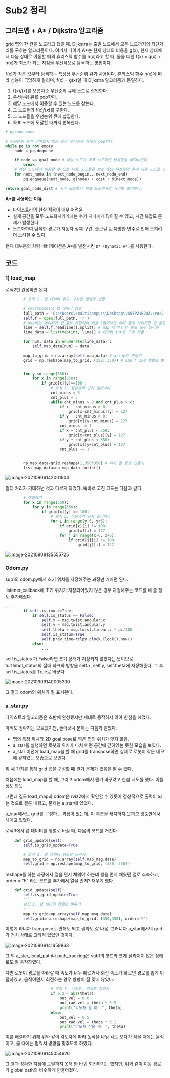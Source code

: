 # Sub2 정리



## 그리드맵 + A* / Dijkstra 알고리즘

grid 맵의 한 칸을 노드라고 했을 때, Dijkstra는 출발 노드에서 모든 노드까지의 최단거리를 구하는 알고리즘이다. 여기서 나아가 A*는 현재 상태의 비용을 g(x), 현재 상태에서 다음 상태로 이동할 때의 휴리스틱 함수를 h(x)라고 할 때, 둘을 더한 f(x) = g(x) + h(x)가 최소가 되는 지점을 우선적으로 탐색하는 방법이다.

f(x)가 작은 값부터 탐색하는 특성상 우선순위 큐가 사용된다. 휴리스틱 함수 h(x)에 따라 성능이 극명하게 갈리며, f(x) = g(x)일 때 Dijkstra 알고리즘과 동일하다.

1. f(x)*f*(*x*)를 오름차순 우선순위 큐에 노드로 삽입한다.
2. 우선순위 큐를 pop한다.
3. 해당 노드에서 이동할 수 있는 노드를 찾는다.
4. 그 노드들의 f(x)*f*(*x*)를 구한다.
5. 그 노드들을 우선순위 큐에 삽입한다.
6. 목표 노드에 도달할 때까지 반복한다.

```python
# pesudo code

# 우선순위 큐가 비어있지 않은 동안 우선순위 큐에서 pop한다.
while pq is not empty
	node = pq.dequeue
    
    if node == goal_node # 해당 노드가 목표 노드이면 반복문을 빠져나온다.
    	break
    # 해당 노드에서 이동할 수 있는 다음 노드들을 보는 동안 우선순위 큐에 다음 노드를 삽입한다.
    for next_node in (next_node_begin...next_node_end)
    	pq.enqueue(next_node, g(node) + cost + h(next_node))
        
return goal_node_dist # 시작 노드에서 목표 노드까지의 거리를 출력한다.
```



**A*를 사용하는 이유**

- 다익스트라의 현실 적용이 매우 어려움
- 실제 공간을 모두 노드화시키기에는 수가 지나치게 많아질 수 있고, 시간 복잡도 문제가 발생한다.
- 노드화하여 탐색한 경로가 자동차 정체 구간, 출근길 등 다양한 변수로 인해 오히려 더 느려질 수 있다.

현재 대부분의 차량 네비게이션은 A*를 발전시킨 `D* (Dynamic A*)`를 사용한다.





## 코드

### 1) load_map

로직2만 완성하면 된다.

```python
        # 로직 2. 맵 데이터 읽고, 2차원 행렬로 변환
        
        # smarthome1의 맵 데이터 경로
        full_path = 'C:\\Users\\multicampus\\Desktop\\S05P21B202\\ros2_smart_home\\src\\sub2\\map\\map.txt'
        self.f = open(full_path, 'r')
        # map에는 데이터가 한 줄로 저장되어 있음 (열어보면 여러 줄로 보이지만 한 줄임)
        line = self.f.readline().split() # map 데이터 한 줄로 모두 읽어옴
        line_data = list(map(int, line)) # 데이터 int로 모두 바꿈
        
        for num, data in enumerate(line_data) :
            self.map_data[num] = data

        map_to_grid = np.array(self.map_data) # array로 만들기
        grid = np.reshape(map_to_grid, (350, 350)) # 350 * 350 행렬로 변환시켜 저장


        for y in range(350):
            for x in range(350):
                if grid[x][y]==100 :
                    # 로직 3. 점유영역 근처 필터처리
                    cnt_minus = 5
                    cnt_plus = 5
                    while cnt_minus > 0 and cnt_plus > 0:
                        if x - cnt_minus > 0:
                            grid[x-cnt_minus][y] = 127
                        if y - cnt_minus > 0:
                            grid[x][y-cnt_minus] = 127
                        cnt_minus -= 1
                        if x + cnt_plus < 350:
                            grid[x+cnt_plus][y] = 127
                        if y + cnt_plus < 350:
                            grid[x][y+cnt_plus] = 127
                        cnt_plus -= 1

        
        np_map_data=grid.reshape(1,350*350) # 다시 한 줄로 만들기
        list_map_data=np_map_data.tolist()
```



![image-20210906142001904](README.assets/image-20210906142001904.png)

필터 처리가 기대하던 것과 다르게 되었다. 똑바로 고친 코드는 다음과 같다.

```python
        # 색칠하기
        for x in range(350):
            for y in range(350):
                if grid[x][y] == 100:
                    # 로직 3. 점유영역 근처 필터처리
                    for i in range(y-6, y+6):
                        if grid[x][i] != 100:
                            grid[x][i] = 127
                        for j in range(x-6, x+6):
                            if grid[j][i] != 100:
                                grid[j][i] = 127
```

![image-20210909135555725](README.assets/image-20210909135555725.png)



### Odom.py

sub1의 odom.py에서 초기 위치를 지정해주는 과정만 거치면 된다.

listener_callback에 초기 위치가 지정되어있지 않은 경우 지정해주는 코드를 네 줄 정도 추가해줬다.

```python
...
        if self.is_imu ==True:
            if self.is_status == False:
                self.x = msg.twist.angular.x
                self.y = msg.twist.angular.y
                self.theta = msg.twist.linear.z * pi/180
                self.is_status=True
                self.prev_time=rclpy.clock.Clock().now()
            else:
                ...
```

self.is_status 가 False라면 초기 상태가 지정되지 않았다는 뜻이므로 turtlebot_status의 절대 좌표와 방향을 self.x, self.y, self.theta에 저장해준다. 그 후 self.is_status를 True로 바꾼다.

![image-20210909140005300](README.assets/image-20210909140005300.png)

그 결과 odom의 위치가 잘 표시된다.



### a_star.py

다익스트라 알고리즘은 초반에 완성했지만 제대로 동작하지 않아 한참을 헤맸다.

아직도 정확히는 모르겠지만, 돌아보니 문제는 다음과 같았다.

- 맵의 특정 위치와 2D goal pose로 찍은 맵의 위치가 맞지 않음.
- a_star를 실행하면 로봇의 위치가 마치 어떤 공간에 갇혀있는 듯한 모습을 보였다.
- a_star 이전에 load_map을 할 때 grid를 transpose하면 실제로 로봇이 작은 네모에 갇혀있는 모습으로 보인다.

위 세 가지를 통해 grid 맵을 구성할 때 뭔가 문제가 있음을 알 수 있다.

처음에는 load_map을 할 때, 그리고 odom에서 뭔가 바꾸려고 한참 시도를 했다. 이틀 정도 한듯

그런데 결국 load_map과 odom은 rviz2에서 확인할 수 있듯이 정상적으로 출력이 되는 것으로 결론 내렸고, 문제는 a_star에 있었다.

a_star에서도 grid를 구성하는 과정이 있는데, 이 부분을 캐치하지 못하고 엉뚱한데서 헤매고 있었다.

로직3에서 맵 데이터를 행렬로 바꿀 때, 다음의 코드를 거친다.

```python
    def grid_update(self):
        self.is_grid_update=True
        
        # 로직 3. 맵 데이터 행렬로 바꾸기
        map_to_grid = np.array(self.map_msg.data)
        self.grid = np.reshape(map_to_grid, (350, 350))
```

reshape를 하는 과정에서 열을 먼저 채워야 하는데 행을 먼저 채웠던 걸로 추측하고, order = "F" 라는 코드를 추가해서 열을 먼저? 채우게 했다.

```python
    def grid_update(self):
        self.is_grid_update=True
        '''
        로직 3. 맵 데이터 행렬로 바꾸기
        '''
        map_to_grid=np.array(self.map_msg.data)
        self.grid=np.reshape(map_to_grid, (350,350), order='F')
```

이렇게 하니까 transpose도 안해도 되고 결과도 잘 나옴. 그러니까 a_star에서의 grid가 전치 상태로 그려져 있었던 것이다.

![image-20210909141459863](README.assets/image-20210909141459863.png)



그 외 a_star_local_path나 path_tracking은 sub1의 코드와 크게 달라지지 않은 상태로도 잘 동작하였다.

다만 로봇이 경로를 따라갈 때 속도가 너무 빠르거나 회전 속도가 빠르면 경로를 쉽게 이탈하였고, 움직이면서 회전하는 경우 방향이 잘 맞지 않았다.

```python
                    # 로직 7. 선속도, 각속도 정하기
                    if 0.2 < abs(theta):
                        out_vel = 0.0
                        out_rad_vel = theta * 0.5
                        print("각도차 클 때: ", theta)
                    else:
                        out_vel = 0.5
                        out_rad_vel = theta * 0.1
                        print("각도차 작을 때: ", theta)
```

이를 해결하기 위해 위와 같이 각도차에 따라 동작을 나눠 각도 오차가 작을 때에는 움직이고, 클 때에는 멈춰서 방향을 맞추도록 하였다.

![image-20210909145054626](README.assets/image-20210909145054626.png)

그 결과 정확한 지점에 도달하지 못해 한 바퀴 회전하기는 했지만, 위와 같이 이동 경로가 global path와 비슷하게 만들어졌다.

 
